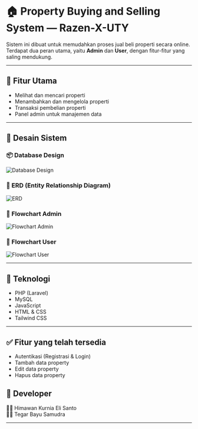 # 🏠 Property Buying and Selling System — Razen-X-UTY

Sistem ini dibuat untuk memudahkan proses jual beli properti secara online. Terdapat dua peran utama, yaitu **Admin** dan **User**, dengan fitur-fitur yang saling mendukung.

---

## 📌 Fitur Utama

- Melihat dan mencari properti
- Menambahkan dan mengelola properti
- Transaksi pembelian properti
- Panel admin untuk manajemen data

---

## 🧩 Desain Sistem

### 📦 Database Design  
![Database Design](https://github.com/user-attachments/assets/728cf094-d8a3-4dce-86f8-0f00a8a4c662)

### 🔗 ERD (Entity Relationship Diagram)  
![ERD](https://github.com/user-attachments/assets/a2a03c21-990d-45ff-a9c2-871f8d3791a6)

### 🧭 Flowchart Admin  
![Flowchart Admin](https://github.com/user-attachments/assets/3ba09635-e948-468d-bb53-66b230323bc2)

### 👤 Flowchart User  
![Flowchart User](https://github.com/user-attachments/assets/16befc02-35f3-4851-b66b-0758c0576eb8)

---

## 🚀 Teknologi

- PHP (Laravel)
- MySQL
- JavaScript
- HTML & CSS
- Tailwind CSS

---

## ✅ Fitur yang telah tersedia

- Autentikasi (Registrasi & Login)
- Tambah data property
- Edit data property
- Hapus data property
## 🙌 Developer

🧑‍💻 Himawan Kurnia Eli Santo  
🧑‍💻 Tegar Bayu Samudra

---

